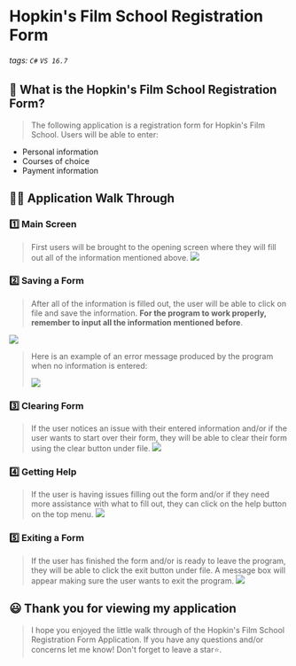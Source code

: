 # Hopkin's Film School Registration Form

###### tags: `C#` `VS 16.7`


## 📝 What is the Hopkin's Film School Registration Form?
> The following application is a registration form for Hopkin's Film School. Users will be able to enter: 
-  Personal information 
-  Courses of choice
-  Payment information

## 👩‍🏫 Application Walk Through
### 1️⃣ Main Screen ###
> First users will be brought to the opening screen where they will fill out all of the information mentioned above. 
> ![](https://i.imgur.com/uzS6FmF.png)
> 

### 2️⃣ Saving a Form ###
> After all of the information is filled out, the user will be able to click on file and save the information. **For the program to work properly, remember to input all the information mentioned before**.

![](https://i.imgur.com/iKQilDH.png)

> Here is an example of an error message produced by the program when no information is entered:
> 
> ![](https://i.imgur.com/ve4tqOL.png)
> 

### 3️⃣ Clearing Form ###
> If the user notices an issue with their entered information and/or if the user wants to start over their form, they will be able to clear their form using the clear button under file.
> ![](https://i.imgur.com/wF26RmD.png)
> 

### 4️⃣ Getting Help ###
>If the user is having issues filling out the form and/or if they need more assistance with what to fill out, they can click on the help button on the top menu. 
>![](https://i.imgur.com/JeNJEzg.png)


### 5️⃣ Exiting a Form ###
> If the user has finished the form and/or is ready to leave the program, they will be able to click the exit button under file. A message box will appear making sure the user wants to exit the program. 
> ![](https://i.imgur.com/RaZrhSq.png)


## 😃 Thank you for viewing my application ##
> I hope you enjoyed the little walk through of the Hopkin's Film School Registration Form Application. If you have any questions and/or concerns let me know! Don't forget to leave a star⭐️.

